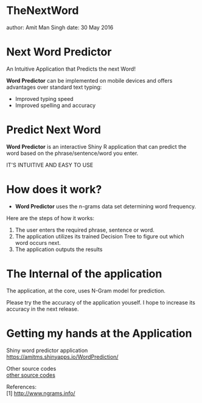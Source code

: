 TheNextWord 
========================================================
author: Amit Man Singh
date: 30 May 2016

Next Word Predictor
========================================================

An Intuitive Application that Predicts the next Word!

**Word Predictor** can be implemented on mobile devices and offers advantages over standard text typing:

* Improved typing speed
* Improved spelling and accuracy

Predict Next Word
========================================================


**Word Predictor** is an interactive Shiny R application that can predict the word based on the phrase/sentence/word you enter.


IT'S INTUITIVE AND EASY TO USE

How does it work?
========================================================

* **Word Predictor** uses the n-grams data set determining word frequency.

Here are the steps of how it works:

1. The user enters the required phrase, sentence or word.
2. The application utilizes its trained Decision Tree to figure out which word occurs next.
3. The application outputs the results

The Internal of the application
========================================================

The application, at the core, uses N-Gram model for prediction.

Please try the the accuracy of the application youself. I hope to increase its accuracy in the next release.

Getting my hands at the Application
========================================================

Shiny word predictor application
<a href="https://amitms.shinyapps.io/WordPrediction">https://amitms.shinyapps.io/WordPrediction/</a>

Other source codes<br>
<a href="https://github.com/amitms/Data_Science_Capstone">other source codes</a>

References:<br>
[1] http://www.ngrams.info/
